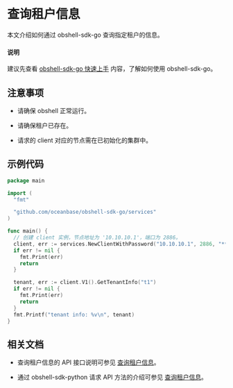 # 查询租户信息

本文介绍如何通过 obshell-sdk-go 查询指定租户的信息。

<main id="notice" type='explain'>
  <h4>说明</h4>
  <p>建议先查看 <a href='../100.quickstart-of-go.md'>obshell-sdk-go 快速上手</a> 内容，了解如何使用 obshell-sdk-go。</p>
</main>

## 注意事项

* 请确保 obshell 正常运行。

* 请确保租户已存在。

* 请求的 client 对应的节点需在已初始化的集群中。

## 示例代码

```go
package main

import (
  "fmt"

  "github.com/oceanbase/obshell-sdk-go/services"
)

func main() {
  // 创建 client 实例，节点地址为 '10.10.10.1'，端口为 2886。
  client, err := services.NewClientWithPassword("10.10.10.1", 2886, "****")
  if err != nil {
    fmt.Print(err)
    return
  }

  tenant, err := client.V1().GetTenantInfo("t1")
  if err != nil {
    fmt.Print(err)
    return
  }
  fmt.Printf("tenant info: %v\n", tenant)
}
```

## 相关文档

* 查询租户信息的 API 接口说明可参见 [查询租户信息](../../../400.obshell-api-reference/500.tenant-management/200.view-tenant.md)。

* 通过 obshell-sdk-python 请求 API 方法的介绍可参见 [查询租户信息](../../100.python/500.tenant-management/200.view-tenant-of-python.md)。
